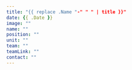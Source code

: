 ```yaml
---
title: "{{ replace .Name "-" " " | title }}"
date: {{ .Date }}
image: ""
name: ""
position: ""
unit: ""
team: ""
teamLink: ""
contact: ""
---
```

